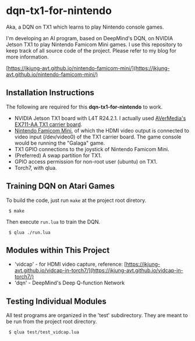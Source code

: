 # dqn-tx1-for-nintendo

Aka, a DQN on TX1 which learns to play Nintendo console games.

I'm developing an AI program, based on DeepMind's DQN, on NVIDIA Jetson TX1 to play Nintendo Famicom Mini games. I use this repository to keep track of all source code of the project. Please refer to my blog for more information.

[https://jkjung-avt.github.io/nintendo-famicom-mini/](https://jkjung-avt.github.io/nintendo-famicom-mini/)

Installation Instructions
-------------------------

The following are required for this **dqn-tx1-for-nintendo** to work.

* NVIDIA Jetson TX1 board with L4T R24.2.1. I actually used [AVerMedia's EX711-AA TX1 carrier board](http://www.avermedia.com/professional/product/ex711_aa/overview).
* [Nintendo Famicom Mini](https://www.nintendo.co.jp/clv/), of which the HDMI video output is connected to video input (/dev/video0) of the TX1 carrier board. The game console would be running the "Galaga" game.
* TX1 GPIO connections to the joystick of Nintendo Famicom Mini.
* (Preferred) A swap partition for TX1.
* GPIO access permission for non-root user (ubuntu) on TX1.
* Torch7, with qlua.

Training DQN on Atari Games
---------------------------

To build the code, just run `make` at the project root diretory.

```shell
 $ make
```
Then execute `run.lua` to train the DQN.

```shell
 $ qlua ./run.lua
```

Modules within This Project
---------------------------

* 'vidcap' - for HDMI video capture, reference: [https://jkjung-avt.github.io/vidcap-in-torch7/](https://jkjung-avt.github.io/vidcap-in-torch7/)
* 'dqn' - DeepMind's Deep Q-function Network

Testing Individual Modules
--------------------------

All test programs are organized in the 'test' subdirectory. They are meant to be run from the project root directory.

```shell
 $ qlua test/test_vidcap.lua
```
